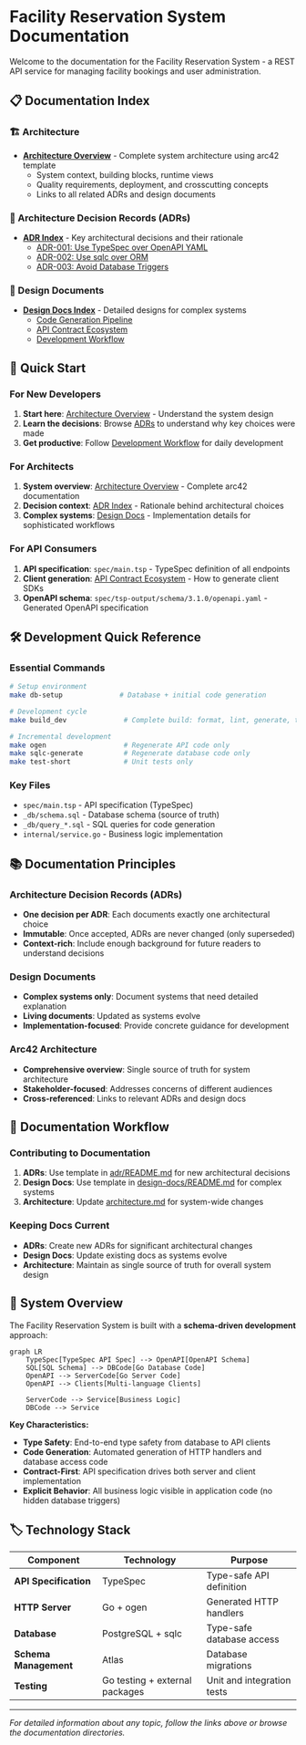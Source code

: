 # Facility Reservation System Documentation

Welcome to the documentation for the Facility Reservation System - a REST API service for managing facility bookings and user administration.

## 📋 Documentation Index

### 🏗️ Architecture
- **[Architecture Overview](architecture.md)** - Complete system architecture using arc42 template
  - System context, building blocks, runtime views
  - Quality requirements, deployment, and crosscutting concepts
  - Links to all related ADRs and design documents

### 🎯 Architecture Decision Records (ADRs)
- **[ADR Index](adr/)** - Key architectural decisions and their rationale
  - [ADR-001: Use TypeSpec over OpenAPI YAML](adr/0001-use-typespec-over-openapi-yaml.md)
  - [ADR-002: Use sqlc over ORM](adr/0002-use-sqlc-over-orm.md)
  - [ADR-003: Avoid Database Triggers](adr/0003-avoid-database-triggers.md)

### 📐 Design Documents
- **[Design Docs Index](design-docs/)** - Detailed designs for complex systems
  - [Code Generation Pipeline](design-docs/001-code-generation-pipeline.md)
  - [API Contract Ecosystem](design-docs/002-api-contract-ecosystem.md)
  - [Development Workflow](design-docs/003-development-workflow.md)

## 🚀 Quick Start

### For New Developers
1. **Start here**: [Architecture Overview](architecture.md) - Understand the system design
2. **Learn the decisions**: Browse [ADRs](adr/) to understand why key choices were made
3. **Get productive**: Follow [Development Workflow](design-docs/003-development-workflow.md) for daily development

### For Architects
1. **System overview**: [Architecture Overview](architecture.md) - Complete arc42 documentation
2. **Decision context**: [ADR Index](adr/) - Rationale behind architectural choices
3. **Complex systems**: [Design Docs](design-docs/) - Implementation details for sophisticated workflows

### For API Consumers
1. **API specification**: `spec/main.tsp` - TypeSpec definition of all endpoints
2. **Client generation**: [API Contract Ecosystem](design-docs/002-api-contract-ecosystem.md) - How to generate client SDKs
3. **OpenAPI schema**: `spec/tsp-output/schema/3.1.0/openapi.yaml` - Generated OpenAPI specification

## 🛠️ Development Quick Reference

### Essential Commands
```bash
# Setup environment
make db-setup              # Database + initial code generation

# Development cycle  
make build_dev              # Complete build: format, lint, generate, test, compile

# Incremental development
make ogen                   # Regenerate API code only
make sqlc-generate          # Regenerate database code only
make test-short             # Unit tests only
```

### Key Files
- `spec/main.tsp` - API specification (TypeSpec)
- `_db/schema.sql` - Database schema (source of truth)
- `_db/query_*.sql` - SQL queries for code generation
- `internal/service.go` - Business logic implementation

## 📚 Documentation Principles

### Architecture Decision Records (ADRs)
- **One decision per ADR**: Each documents exactly one architectural choice
- **Immutable**: Once accepted, ADRs are never changed (only superseded)
- **Context-rich**: Include enough background for future readers to understand decisions

### Design Documents  
- **Complex systems only**: Document systems that need detailed explanation
- **Living documents**: Updated as systems evolve
- **Implementation-focused**: Provide concrete guidance for development

### Arc42 Architecture
- **Comprehensive overview**: Single source of truth for system architecture
- **Stakeholder-focused**: Addresses concerns of different audiences
- **Cross-referenced**: Links to relevant ADRs and design docs

## 🔄 Documentation Workflow

### Contributing to Documentation
1. **ADRs**: Use template in [adr/README.md](adr/README.md) for new architectural decisions
2. **Design Docs**: Use template in [design-docs/README.md](design-docs/README.md) for complex systems
3. **Architecture**: Update [architecture.md](architecture.md) for system-wide changes

### Keeping Docs Current
- **ADRs**: Create new ADRs for significant architectural changes
- **Design Docs**: Update existing docs as systems evolve  
- **Architecture**: Maintain as single source of truth for overall system design

## 🎯 System Overview

The Facility Reservation System is built with a **schema-driven development** approach:

```mermaid
graph LR
    TypeSpec[TypeSpec API Spec] --> OpenAPI[OpenAPI Schema]
    SQL[SQL Schema] --> DBCode[Go Database Code]
    OpenAPI --> ServerCode[Go Server Code]
    OpenAPI --> Clients[Multi-language Clients]
    
    ServerCode --> Service[Business Logic]
    DBCode --> Service
```

**Key Characteristics:**
- **Type Safety**: End-to-end type safety from database to API clients
- **Code Generation**: Automated generation of HTTP handlers and database access code
- **Contract-First**: API specification drives both server and client implementation
- **Explicit Behavior**: All business logic visible in application code (no hidden database triggers)

## 🏷️ Technology Stack

| Component | Technology | Purpose |
|-----------|------------|---------|
| **API Specification** | TypeSpec | Type-safe API definition |
| **HTTP Server** | Go + ogen | Generated HTTP handlers |
| **Database** | PostgreSQL + sqlc | Type-safe database access |
| **Schema Management** | Atlas | Database migrations |
| **Testing** | Go testing + external packages | Unit and integration tests |

---

*For detailed information about any topic, follow the links above or browse the documentation directories.*
